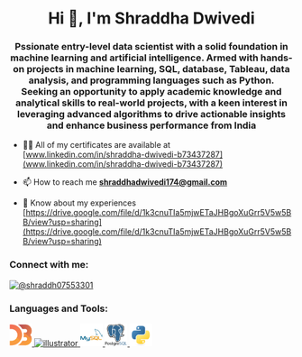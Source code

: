 <h1 align="center">Hi 👋, I'm Shraddha Dwivedi</h1>
<h3 align="center">Pssionate entry-level data scientist with a solid foundation in machine learning and artificial intelligence. Armed with hands-on projects in machine learning, SQL, database, Tableau, data analysis, and programming languages such as Python. Seeking an opportunity to apply academic knowledge and analytical skills to real-world projects, with a keen interest in leveraging advanced algorithms to drive actionable insights and enhance business performance from India</h3>

- 👨‍💻 All of my certificates are available at [www.linkedin.com/in/shraddha-dwivedi-b73437287](www.linkedin.com/in/shraddha-dwivedi-b73437287)

- 📫 How to reach me **shraddhadwivedi174@gmail.com**

- 📄 Know about my experiences [https://drive.google.com/file/d/1k3cnuTIa5mjwETaJHBgoXuGrr5V5w5BB/view?usp=sharing](https://drive.google.com/file/d/1k3cnuTIa5mjwETaJHBgoXuGrr5V5w5BB/view?usp=sharing)

<h3 align="left">Connect with me:</h3>
<p align="left">
<a href="https://twitter.com/@shraddh07553301" target="blank"><img align="center" src="https://raw.githubusercontent.com/rahuldkjain/github-profile-readme-generator/master/src/images/icons/Social/twitter.svg" alt="@shraddh07553301" height="30" width="40" /></a>
</p>

<h3 align="left">Languages and Tools:</h3>
<p align="left"> <a href="https://d3js.org/" target="_blank" rel="noreferrer"> <img src="https://raw.githubusercontent.com/devicons/devicon/master/icons/d3js/d3js-original.svg" alt="d3js" width="40" height="40"/> </a> <a href="https://www.adobe.com/in/products/illustrator.html" target="_blank" rel="noreferrer"> <img src="https://www.vectorlogo.zone/logos/adobe_illustrator/adobe_illustrator-icon.svg" alt="illustrator" width="40" height="40"/> </a> <a href="https://www.mysql.com/" target="_blank" rel="noreferrer"> <img src="https://raw.githubusercontent.com/devicons/devicon/master/icons/mysql/mysql-original-wordmark.svg" alt="mysql" width="40" height="40"/> </a> <a href="https://www.postgresql.org" target="_blank" rel="noreferrer"> <img src="https://raw.githubusercontent.com/devicons/devicon/master/icons/postgresql/postgresql-original-wordmark.svg" alt="postgresql" width="40" height="40"/> </a> <a href="https://www.python.org" target="_blank" rel="noreferrer"> <img src="https://raw.githubusercontent.com/devicons/devicon/master/icons/python/python-original.svg" alt="python" width="40" height="40"/> </a> </p>



